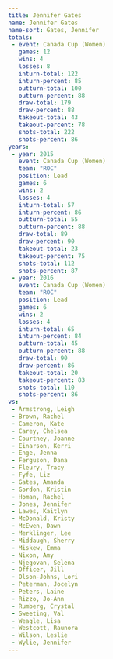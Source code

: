 ```yaml
---
title: Jennifer Gates
name: Jennifer Gates
name-sort: Gates, Jennifer
totals:
 - event: Canada Cup (Women)
   games: 12
   wins: 4
   losses: 8
   inturn-total: 122
   inturn-percent: 85
   outturn-total: 100
   outturn-percent: 88
   draw-total: 179
   draw-percent: 88
   takeout-total: 43
   takeout-percent: 78
   shots-total: 222
   shots-percent: 86
years:
 - year: 2015
   event: Canada Cup (Women)
   team: "ROC"
   position: Lead
   games: 6
   wins: 2
   losses: 4
   inturn-total: 57
   inturn-percent: 86
   outturn-total: 55
   outturn-percent: 88
   draw-total: 89
   draw-percent: 90
   takeout-total: 23
   takeout-percent: 75
   shots-total: 112
   shots-percent: 87
 - year: 2016
   event: Canada Cup (Women)
   team: "ROC"
   position: Lead
   games: 6
   wins: 2
   losses: 4
   inturn-total: 65
   inturn-percent: 84
   outturn-total: 45
   outturn-percent: 88
   draw-total: 90
   draw-percent: 86
   takeout-total: 20
   takeout-percent: 83
   shots-total: 110
   shots-percent: 86
vs:
 - Armstrong, Leigh
 - Brown, Rachel
 - Cameron, Kate
 - Carey, Chelsea
 - Courtney, Joanne
 - Einarson, Kerri
 - Enge, Jenna
 - Ferguson, Dana
 - Fleury, Tracy
 - Fyfe, Liz
 - Gates, Amanda
 - Gordon, Kristin
 - Homan, Rachel
 - Jones, Jennifer
 - Lawes, Kaitlyn
 - McDonald, Kristy
 - McEwen, Dawn
 - Merklinger, Lee
 - Middaugh, Sherry
 - Miskew, Emma
 - Nixon, Amy
 - Njegovan, Selena
 - Officer, Jill
 - Olson-Johns, Lori
 - Peterman, Jocelyn
 - Peters, Laine
 - Rizzo, Jo-Ann
 - Rumberg, Crystal
 - Sweeting, Val
 - Weagle, Lisa
 - Westcott, Raunora
 - Wilson, Leslie
 - Wylie, Jennifer
---
```

